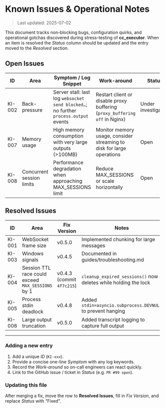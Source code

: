 # Known Issues & Operational Notes

> Last updated: 2025-07-02

This document tracks non-blocking bugs, configuration quirks, and operational gotchas discovered during stress-testing of **cc_executor**. When an item is resolved the *Status* column should be updated and the entry moved to the *Resolved* section.

## Open Issues

| ID | Area | Symptom / Log Snippet | Work-around | Status |
|----|------|-----------------------|-------------|--------|
| KI-002 | Back-pressure | Server stall: last log `websocket send blocked…`; no further `process.output` events | Restart client or disable proxy buffering (`proxy_buffering off` in Nginx) | Under investigation |
| KI-007 | Memory usage | High memory consumption with very large outputs (>100MB) | Monitor memory usage, consider streaming to disk for large operations | Open |
| KI-008 | Concurrent session limits | Performance degradation when approaching MAX_SESSIONS limit | Reduce MAX_SESSIONS or scale horizontally | Open |

## Resolved Issues

| ID | Area | Fix Version | Notes |
|----|------|-------------|-------|
| KI-001 | WebSocket frame size | v0.5.0 | Implemented chunking for large messages |
| KI-003 | Windows signals | v0.4.5 | Documented in guides/troubleshooting.md |
| KI-004 | Session TTL race could exceed `MAX_SESSIONS` by 1 | v0.4.3 (commit `4f7c215`) | `cleanup_expired_sessions()` now deletes while holding the lock |
| KI-005 | Process stdin deadlock | v0.4.8 | Added `stdin=asyncio.subprocess.DEVNULL` to prevent hanging |
| KI-006 | Large output truncation | v0.5.0 | Added transcript logging to capture full output |

---

### Adding a new entry
1. Add a unique *ID* (`KI-xxx`).
2. Provide a concise one-line *Symptom* with any log keywords.
3. Record the *Work-around* so on-call engineers can react quickly.
4. Link to the GitHub issue / ticket in *Status* (e.g. `PR #99 open`).

### Updating this file
After merging a fix, move the row to **Resolved Issues**, fill in *Fix Version*, and replace *Status* with “Fixed”.
